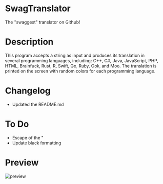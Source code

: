 # SwagTranslator
The "swaggest" translator on Github!

# Description
This program accepts a string as input and produces its translation in several programming languages, including: C++, C#, Java, JavaScript, PHP, HTML, Brainfuck, Rust, R, Swift, Go, Ruby, Ook, and Moo.
The translation is printed on the screen with random colors for each programming language.

# Changelog
- Updated the README.md

# To Do
- Escape of the "
- Update black formatting

# Preview
![preview](https://user-images.githubusercontent.com/121131442/219399129-fefd956d-3fbd-416d-a1e6-8b412e895d1d.png)
